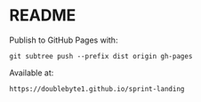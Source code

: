# README


Publish to GitHub Pages with:

`git subtree push --prefix dist origin gh-pages`

Available at:

`https://doublebyte1.github.io/sprint-landing`
